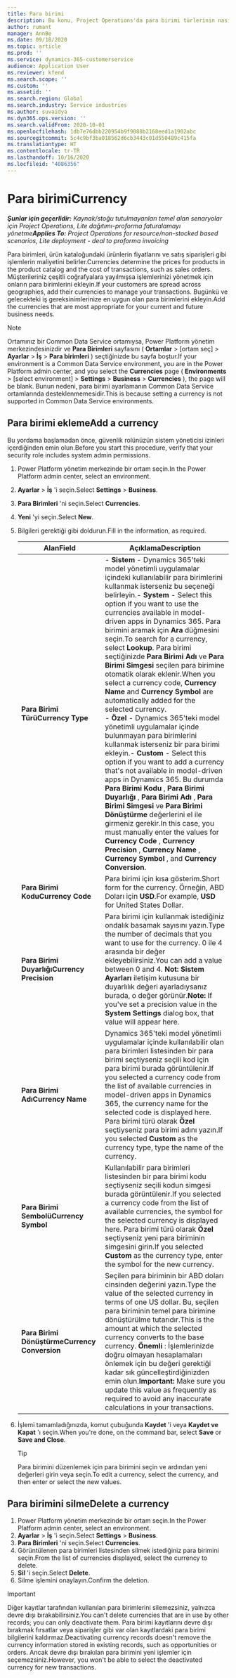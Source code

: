 ```yaml
---
title: Para birimi
description: Bu konu, Project Operations'da para birimi türlerinin nasıl ekleneceği ve kaldırılacağı hakkında bilgi sağlar.
author: rumant
manager: AnnBe
ms.date: 09/18/2020
ms.topic: article
ms.prod: ''
ms.service: dynamics-365-customerservice
audience: Application User
ms.reviewer: kfend
ms.search.scope: ''
ms.custom: ''
ms.assetid: ''
ms.search.region: Global
ms.search.industry: Service industries
ms.author: suvaidya
ms.dyn365.ops.version: ''
ms.search.validFrom: 2020-10-01
ms.openlocfilehash: 1db7e76dbb220954b9f9088b2168eed1a1902abc
ms.sourcegitcommit: 5c4c9bf3ba018562d6cb3443c01d550489c415fa
ms.translationtype: HT
ms.contentlocale: tr-TR
ms.lasthandoff: 10/16/2020
ms.locfileid: "4086356"
---
```

# <a name="currency"></a><span data-ttu-id="30bbc-103">Para birimi</span><span class="sxs-lookup"><span data-stu-id="30bbc-103">Currency</span></span>

<span data-ttu-id="30bbc-104">_**Şunlar için geçerlidir:** Kaynak/stoğu tutulmayanları temel alan senaryolar için Project Operations, Lite dağıtımı-proforma faturalamayı yönetme_</span><span class="sxs-lookup"><span data-stu-id="30bbc-104">_**Applies To:** Project Operations for resource/non-stocked based scenarios, Lite deployment - deal to proforma invoicing_</span></span>

<span data-ttu-id="30bbc-105">Para birimleri, ürün kataloğundaki ürünlerin fiyatlarını ve satış siparişleri gibi işlemlerin maliyetini belirler.</span><span class="sxs-lookup"><span data-stu-id="30bbc-105">Currencies determine the prices for products in the product catalog and the cost of transactions, such as sales orders.</span></span> <span data-ttu-id="30bbc-106">Müşterileriniz çeşitli coğrafyalara yayılmışsa işlemlerinizi yönetmek için onların para birimlerini ekleyin.</span><span class="sxs-lookup"><span data-stu-id="30bbc-106">If your customers are spread across geographies, add their currencies to manage your transactions.</span></span> <span data-ttu-id="30bbc-107">Bugünkü ve gelecekteki iş gereksinimlerinize en uygun olan para birimlerini ekleyin.</span><span class="sxs-lookup"><span data-stu-id="30bbc-107">Add the currencies that are most appropriate for your current and future business needs.</span></span>  

> [!NOTE]
> <span data-ttu-id="30bbc-108">Ortamınız bir Common Data Service ortamıysa, Power Platform yönetim merkezindesinizdir ve **Para Birimleri** sayfasını ( **Ortamlar** > [ortam seç] > **Ayarlar** > **İş** > **Para birimleri** ) seçtiğinizde bu sayfa boştur.</span><span class="sxs-lookup"><span data-stu-id="30bbc-108">If your environment is a Common Data Service environment, you are in the Power Platform admin center, and you select the **Currencies** page ( **Environments** > [select environment] > **Settings** > **Business** > **Currencies** ), the page will be blank.</span></span> <span data-ttu-id="30bbc-109">Bunun nedeni, para birimi ayarlamanın Common Data Service ortamlarında desteklenmemesidir.</span><span class="sxs-lookup"><span data-stu-id="30bbc-109">This is because setting a currency is not supported in Common Data Service environments.</span></span>

## <a name="add-a-currency"></a><span data-ttu-id="30bbc-110">Para birimi ekleme</span><span class="sxs-lookup"><span data-stu-id="30bbc-110">Add a currency</span></span>  
<span data-ttu-id="30bbc-111">Bu yordama başlamadan önce, güvenlik rolünüzün sistem yöneticisi izinleri içerdiğinden emin olun.</span><span class="sxs-lookup"><span data-stu-id="30bbc-111">Before you start this procedure, verify that your security role includes system admin permissions.</span></span> 

1. <span data-ttu-id="30bbc-112">Power Platform yönetim merkezinde bir ortam seçin.</span><span class="sxs-lookup"><span data-stu-id="30bbc-112">In the Power Platform admin center, select an environment.</span></span> 
2. <span data-ttu-id="30bbc-113">**Ayarlar** > **İş** 'i seçin.</span><span class="sxs-lookup"><span data-stu-id="30bbc-113">Select **Settings** > **Business**.</span></span>
3. <span data-ttu-id="30bbc-114">**Para Birimleri** 'ni seçin.</span><span class="sxs-lookup"><span data-stu-id="30bbc-114">Select **Currencies**.</span></span>  
4. <span data-ttu-id="30bbc-115">**Yeni** 'yi seçin.</span><span class="sxs-lookup"><span data-stu-id="30bbc-115">Select **New**.</span></span>  
5. <span data-ttu-id="30bbc-116">Bilgileri gerektiği gibi doldurun.</span><span class="sxs-lookup"><span data-stu-id="30bbc-116">Fill in the information, as required.</span></span>  


   |          <span data-ttu-id="30bbc-117">Alan</span><span class="sxs-lookup"><span data-stu-id="30bbc-117">Field</span></span>          |                                                                                                                                                                                                                                                                                                                                                                            <span data-ttu-id="30bbc-118">Açıklama</span><span class="sxs-lookup"><span data-stu-id="30bbc-118">Description</span></span>                                                                                                                                                                                                                                                                                                                                                                            |
   |-------------------------|-------------------------------------------------------------------------------------------------------------------------------------------------------------------------------------------------------------------------------------------------------------------------------------------------------------------------------------------------------------------------------------------------------------------------------------------------------------------------------------------------------------------------------------------------------------------------------------------------------------------------------------------------------------------------------------------------------------------------------------------------------------------|
   |    <span data-ttu-id="30bbc-119">**Para Birimi Türü**</span><span class="sxs-lookup"><span data-stu-id="30bbc-119">**Currency Type**</span></span>    | <span data-ttu-id="30bbc-120">- **Sistem** - Dynamics 365'teki model yönetimli uygulamalar içindeki kullanılabilir para birimlerini kullanmak isterseniz bu seçeneği belirleyin.</span><span class="sxs-lookup"><span data-stu-id="30bbc-120">- **System** - Select this option if you want to use the currencies available in model-driven apps in Dynamics 365.</span></span> <span data-ttu-id="30bbc-121">Para birimini aramak için **Ara** düğmesini seçin.</span><span class="sxs-lookup"><span data-stu-id="30bbc-121">To search for a currency,  select **Lookup**.</span></span> <span data-ttu-id="30bbc-122">Para birimi seçtiğinizde **Para Birimi Adı** ve **Para Birimi Simgesi** seçilen para birimine otomatik olarak eklenir.</span><span class="sxs-lookup"><span data-stu-id="30bbc-122">When you select a currency code, **Currency Name** and **Currency Symbol** are automatically added for the selected currency.</span></span><br /><span data-ttu-id="30bbc-123">- **Özel** - Dynamics 365'teki model yönetimli uygulamalar içinde bulunmayan para birimlerini kullanmak isterseniz bir para birimi ekleyin.</span><span class="sxs-lookup"><span data-stu-id="30bbc-123">- **Custom** - Select this option if you want to add a currency that's not available in model-driven apps in Dynamics 365.</span></span> <span data-ttu-id="30bbc-124">Bu durumda **Para Birimi Kodu** , **Para Birimi Duyarlığı** , **Para Birimi Adı** , **Para Birimi Simgesi** ve **Para Birimi Dönüştürme** değerlerini el ile girmeniz gerekir.</span><span class="sxs-lookup"><span data-stu-id="30bbc-124">In this case, you must manually enter the values for **Currency Code** , **Currency Precision** , **Currency Name** , **Currency Symbol** , and **Currency Conversion**.</span></span> |
   |    <span data-ttu-id="30bbc-125">**Para Birimi Kodu**</span><span class="sxs-lookup"><span data-stu-id="30bbc-125">**Currency Code**</span></span>    |                                                                                                                                                                                                                                                                                                                                            <span data-ttu-id="30bbc-126">Para birimi için kısa gösterim.</span><span class="sxs-lookup"><span data-stu-id="30bbc-126">Short form for the currency.</span></span> <span data-ttu-id="30bbc-127">Örneğin, ABD Doları için **USD**.</span><span class="sxs-lookup"><span data-stu-id="30bbc-127">For example, **USD** for United States Dollar.</span></span>                                                                                                                                                                                                                                                                                                                                            |
   | <span data-ttu-id="30bbc-128">**Para Birimi Duyarlığı**</span><span class="sxs-lookup"><span data-stu-id="30bbc-128">**Currency Precision**</span></span>  |                                                                                                                                                                                  <span data-ttu-id="30bbc-129">Para birimi için kullanmak istediğiniz ondalık basamak sayısını yazın.</span><span class="sxs-lookup"><span data-stu-id="30bbc-129">Type the number of decimals that you want to use for the currency.</span></span>  <span data-ttu-id="30bbc-130">0 ile 4 arasında bir değer ekleyebilirsiniz.</span><span class="sxs-lookup"><span data-stu-id="30bbc-130">You can add a value between 0 and 4.</span></span> <span data-ttu-id="30bbc-131">**Not:** **Sistem Ayarları** iletişim kutusuna bir duyarlılık değeri ayarladıysanız burada, o değer görünür.</span><span class="sxs-lookup"><span data-stu-id="30bbc-131">**Note:**  If you've set a precision value in the **System Settings** dialog box, that value will appear here.</span></span>                                                                                                                                                                                  |
   |    <span data-ttu-id="30bbc-132">**Para Birimi Adı**</span><span class="sxs-lookup"><span data-stu-id="30bbc-132">**Currency Name**</span></span>    |                                                                                                                                                                                                                                         <span data-ttu-id="30bbc-133">Dynamics 365'teki model yönetimli uygulamalar içinde kullanılabilir olan para birimleri listesinden bir para birimi seçtiyseniz seçili kod için para birimi burada görüntülenir.</span><span class="sxs-lookup"><span data-stu-id="30bbc-133">If you selected a currency code from the list of available currencies in model-driven apps in Dynamics 365, the currency name for the selected code is displayed here.</span></span> <span data-ttu-id="30bbc-134">Para birimi türü olarak **Özel** seçtiyseniz para birimi adını yazın.</span><span class="sxs-lookup"><span data-stu-id="30bbc-134">If you selected **Custom** as the currency type, type the name of the currency.</span></span>                                                                                                                                                                                                                                          |
   |   <span data-ttu-id="30bbc-135">**Para Birimi Sembolü**</span><span class="sxs-lookup"><span data-stu-id="30bbc-135">**Currency Symbol**</span></span>   |                                                                                                                                                                                                                                                                      <span data-ttu-id="30bbc-136">Kullanılabilir para birimleri listesinden bir para birimi kodu seçtiyseniz seçili kodun simgesi burada görüntülenir.</span><span class="sxs-lookup"><span data-stu-id="30bbc-136">If you selected a currency code from the list of available currencies, the symbol for the selected currency is displayed here.</span></span> <span data-ttu-id="30bbc-137">Para birimi türü olarak **Özel** seçtiyseniz yeni para biriminin simgesini girin.</span><span class="sxs-lookup"><span data-stu-id="30bbc-137">If you selected **Custom** as the currency type, enter the symbol for the new currency.</span></span>                                                                                                                                                                                                                                                                       |
   | <span data-ttu-id="30bbc-138">**Para Birimi Dönüştürme**</span><span class="sxs-lookup"><span data-stu-id="30bbc-138">**Currency Conversion**</span></span> |                                                                                                                                                                                                                                     <span data-ttu-id="30bbc-139">Seçilen para biriminin bir ABD doları cinsinden değerini yazın.</span><span class="sxs-lookup"><span data-stu-id="30bbc-139">Type the value of the selected currency in terms of one US dollar.</span></span> <span data-ttu-id="30bbc-140">Bu, seçilen para biriminin temel para birimine dönüştürülme tutarıdır.</span><span class="sxs-lookup"><span data-stu-id="30bbc-140">This is the amount at which the selected currency converts to the base currency.</span></span> <span data-ttu-id="30bbc-141">**Önemli** : İşlemlerinizde doğru olmayan hesaplamaları önlemek için bu değeri gerektiği kadar sık güncelleştirdiğinizden emin olun.</span><span class="sxs-lookup"><span data-stu-id="30bbc-141">**Important:**  Make sure you update this value as frequently as required to avoid any inaccurate calculations in your transactions.</span></span>                                                                                                                                                                                                                                      |


6. <span data-ttu-id="30bbc-142">İşlemi tamamladığınızda, komut çubuğunda **Kaydet** 'i veya **Kaydet ve Kapat** 'ı seçin.</span><span class="sxs-lookup"><span data-stu-id="30bbc-142">When you're done, on the command bar, select **Save** or **Save and Close**.</span></span>  

   > [!TIP]
   >  <span data-ttu-id="30bbc-143">Para birimini düzenlemek için para birimini seçin ve ardından yeni değerleri girin veya seçin.</span><span class="sxs-lookup"><span data-stu-id="30bbc-143">To edit a currency, select the currency, and then enter or select the new values.</span></span>  

## <a name="delete-a-currency"></a><span data-ttu-id="30bbc-144">Para birimini silme</span><span class="sxs-lookup"><span data-stu-id="30bbc-144">Delete a currency</span></span>  

1. <span data-ttu-id="30bbc-145">Power Platform yönetim merkezinde bir ortam seçin.</span><span class="sxs-lookup"><span data-stu-id="30bbc-145">In the Power Platform admin center, select an environment.</span></span> 
2. <span data-ttu-id="30bbc-146">**Ayarlar** > **İş** 'i seçin.</span><span class="sxs-lookup"><span data-stu-id="30bbc-146">Select **Settings** > **Business**.</span></span>
3. <span data-ttu-id="30bbc-147">**Para Birimleri** 'ni seçin.</span><span class="sxs-lookup"><span data-stu-id="30bbc-147">Select **Currencies**.</span></span>  
4. <span data-ttu-id="30bbc-148">Görüntülenen para birimleri listesinden silmek istediğiniz para birimini seçin.</span><span class="sxs-lookup"><span data-stu-id="30bbc-148">From the list of currencies displayed, select the currency to delete.</span></span>  
5. <span data-ttu-id="30bbc-149">**Sil** 'i seçin.</span><span class="sxs-lookup"><span data-stu-id="30bbc-149">Select **Delete**.</span></span>  
6. <span data-ttu-id="30bbc-150">Silme işlemini onaylayın.</span><span class="sxs-lookup"><span data-stu-id="30bbc-150">Confirm the deletion.</span></span>  

> [!IMPORTANT]
>  <span data-ttu-id="30bbc-151">Diğer kayıtlar tarafından kullanılan para birimlerini silemezsiniz, yalnızca devre dışı bırakabilirsiniz.</span><span class="sxs-lookup"><span data-stu-id="30bbc-151">You can't delete currencies that are in use by other records; you can only deactivate them.</span></span> <span data-ttu-id="30bbc-152">Para birimi kayıtlarını devre dışı bırakmak fırsatlar veya siparişler gibi var olan kayıtlardaki para birimi bilgilerini kaldırmaz.</span><span class="sxs-lookup"><span data-stu-id="30bbc-152">Deactivating currency records doesn't remove the currency information stored in existing records, such as opportunities or orders.</span></span> <span data-ttu-id="30bbc-153">Ancak devre dışı bırakılan para birimini yeni işlemler için seçemezsiniz.</span><span class="sxs-lookup"><span data-stu-id="30bbc-153">However, you won't be able to select the deactivated currency for new transactions.</span></span>  
